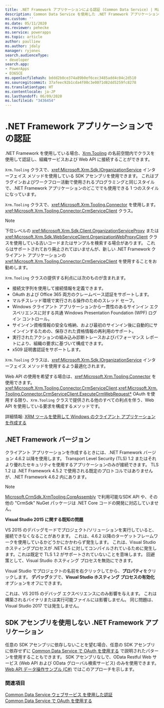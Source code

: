 ```yaml
---
title: .NET Framework アプリケーションによる認証 (Common Data Service) | Microsoft Docs
description: Common Data Service を使用した .NET Framework アプリケーションの認証方法
ms.custom: ''
ms.date: 05/11/2020
ms.reviewer: pehecke
ms.service: powerapps
ms.topic: article
author: paulliew
ms.author: jdaly
manager: ryjones
search.audienceType:
- developer
search.app:
- PowerApps
- D365CE
ms.openlocfilehash: bddd2b0ce374a89b0ef6cec3485add4c04c2d510
ms.sourcegitcommit: 37afeec92b1cda4f00c3e0071d82dd5259fc8278
ms.translationtype: HT
ms.contentlocale: ja-JP
ms.lasthandoff: 06/09/2020
ms.locfileid: "3436454"
---
```

# <a name="authentication-with-net-framework-applications"></a>.NET Framework アプリケーションでの認証

.NET Framework を使用している場合、[Xrm.Tooling](/dotnet/api/?view=dynamics-xrmtooling-ce-9) の名前空間内でクラスを使用して認証し、組織サービスおよび Web API に接続することができます。

`Xrm.Tooling` クラスで、<xref:Microsoft.Xrm.Sdk.IOrganizationService> インターフェイス メソッドを使用している SDK アセンブリを使用できます。 これはプラグインおよびワークフロー活動で使用されるプログラミングと同じスタイルで、.NET Framework アプリケーションのどこででも使用できる 1 つのスタイルになっています。

`Xrm.Tooling` クラスで、<xref:Microsoft.Xrm.Tooling.Connector> を使用します。<xref:Microsoft.Xrm.Tooling.Connector.CrmServiceClient> クラス。

> [!NOTE]
> 下位レベルの <xref:Microsoft.Xrm.Sdk.Client.OrganizationServiceProxy> または <xref:Microsoft.Xrm.Sdk.WebServiceClient.OrganizationWebProxyClient> クラスを使用している古いコードまたはサンプルを検索する場合があります。 これらはサポートされており廃止されてはいませんが、新しい .NET Framework クライアント アプリケーションの <xref:Microsoft.Xrm.Tooling.Connector.CrmServiceClient> を使用することをお勧めします。

`Xrm.Tooling` クラスの提供する利点には次のものが含まれます。
- 接続文字列を使用して接続情報を定義できます。
- OAuth および Office 365 両方のクレームベース認証をサポートします。
- マルチスレッド環境で実行される操作のためのスレッド セーフ。 
- Windows クライアント アプリケーションから一貫性のあるサインイン エクスペリエンスに対する共通 Windows Presentation Foundation (WPF) ログイン コントロール。
- サインイン資格情報の安全な格納、および最初のサインイン後に自動的にサインインするための、保存された資格情報の再利用のサポート。
- 実行されたアクションの組み込み診断トレースおよびパフォーマンス レポートにより、組織の要求に基づいて構成できます。
- x509 証明書認証をサポートします。

`Xrm.Tooling` クラスは、<xref:Microsoft.Xrm.Sdk.IOrganizationService> インターフェイス メソッドを使用するよう最適化されます。 

Web API の使用を希望する場合は、<xref:Microsoft.Xrm.Tooling.Connector> を使用できます。<xref:Microsoft.Xrm.Tooling.Connector.CrmServiceClient>.<xref:Microsoft.Xrm.Tooling.Connector.CrmServiceClient.ExecuteCrmWebRequest*> OAuth を使用する限り、`Xrm.Tooling` クラスで提供される他のすべての利点を伴う、Web API を使用している要求を構成するメソッドです。

詳細情報: [XRM ツールを使用して Windows のクライアント アプリケーションを作成する](xrm-tooling/build-windows-client-applications-xrm-tools.md)


## <a name="net-framework-versions"></a>.NET Framework バージョン

クライアント アプリケーションを作成するときには、.NET Framework バージョン 4.6.2 以降を使用します。 Transport Level Security (TLS) 1.2 またはそれより優れたセキュリティを使用するアプリケーションのみが接続できます。 TLS 1.2 は .NET Framework 4.5.2 で使用される既定のプロトコルではありませんが、.NET Framework 4.6.2 内にあります。

> [!NOTE]
> [Microsoft.CrmSdk.XrmTooling.CoreAssembly](https://www.nuget.org/packages/Microsoft.CrmSdk.XrmTooling.CoreAssembly/) で利用可能なSDK API や、その他の "CrmSdk" NuGet パッケージは .NET Core コードの開発に対応していません。<p/>
> **Visual Studio 2015 に関する既知の問題**
> 
> VS 2015 のデバッグモードでプロジェクト/ソリューションを実行していると、接続できなくなることがあります。 これは、4.6.2 以降のターゲットフレームワークを使用しているかどうかにかかわらず発生します。 これは、Visual Studio ホスティングプロセスが .NET 4.5 に対してコンパイルされているために発生します。これは既定で TLS 1.2 がサポートされていないことを意味します。 回避策として、Visual Studio ホスティング プロセスを無効にできます。 
>
> Visual Studio でプロジェクトの名前を右クリックしてから、**プロパティ**をクリックします。 **デバッグ**タブで、**Visual Studio ホスティング プロセスの有効化**オプションをオフにできます。 
>
> これは、VS 2015 のデバッグ エクスペリエンスにのみ影響を与えます。 これは構築されるバイナリまたは実行可能ファイルには影響しません。 同じ問題は、Visual Studio 2017 では発生しません。

## <a name="net-framework-applications-without-sdk-assemblies"></a>SDK アセンブリを使用しない .NET Framework アプリケーション

任意の SDK アセンブリに依存しないことを望む場合、任意の SDK アセンブリに依存せずに [Common Data Service で OAuth を使用する](authenticate-oauth.md) で説明されたパターンを使用することもできます。 SDK アセンブリなしで、OData Restful Web サービス (Web API および OData グローバル検索サービス) のみを使用できます。 [Web API データ操作サンプル (C#)](webapi/web-api-samples-csharp.md) ではこのアプローチを示します。

### <a name="see-also"></a>関連項目

[ Common Data Service ウェブサービス を使用した認証](authentication.md)<br />
[Common Data Service で OAuth を使用する](authenticate-oauth.md)

